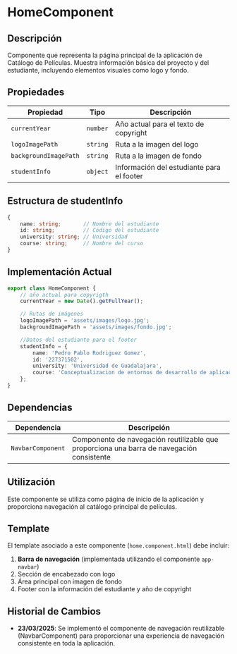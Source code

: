 # HomeComponent

## Descripción
Componente que representa la página principal de la aplicación de Catálogo de Películas. Muestra información básica del proyecto y del estudiante, incluyendo elementos visuales como logo y fondo.

## Propiedades

| Propiedad | Tipo | Descripción |
|-----------|------|-------------|
| `currentYear` | `number` | Año actual para el texto de copyright |
| `logoImagePath` | `string` | Ruta a la imagen del logo |
| `backgroundImagePath` | `string` | Ruta a la imagen de fondo |
| `studentInfo` | `object` | Información del estudiante para el footer |

## Estructura de studentInfo

```typescript
{
    name: string;       // Nombre del estudiante
    id: string;         // Código del estudiante
    university: string; // Universidad
    course: string;     // Nombre del curso
}
```

## Implementación Actual

```typescript
export class HomeComponent {
    // año actual para copyrigth
    currentYear = new Date().getFullYear();

    // Rutas de imágenes
    logoImagePath = 'assets/images/logo.jpg';
    backgroundImagePath = 'assets/images/fondo.jpg';

    //Datos del estudiante para el footer
    studentInfo = {
        name: 'Pedro Pablo Rodriguez Gomez',
        id: '227371502',
        university: 'Universidad de Guadalajara',
        course: 'Conceptualizacion de entornos de desarrollo de aplicaciones y servicios'
    };
}
```

## Dependencias
| Dependencia | Descripción |
|-------------|-------------|
| `NavbarComponent` | Componente de navegación reutilizable que proporciona una barra de navegación consistente |

## Utilización

Este componente se utiliza como página de inicio de la aplicación y proporciona navegación al catálogo principal de películas.

## Template

El template asociado a este componente (`home.component.html`) debe incluir:

1. **Barra de navegación** (implementada utilizando el componente `app-navbar`)
2. Sección de encabezado con logo
3. Área principal con imagen de fondo
4. Footer con la información del estudiante y año de copyright

## Historial de Cambios
- **23/03/2025**: Se implementó el componente de navegación reutilizable (NavbarComponent) para proporcionar una experiencia de navegación consistente en toda la aplicación.
